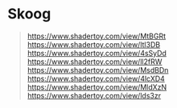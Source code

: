 # Skoog

> https://www.shadertoy.com/view/MtBGRt
> https://www.shadertoy.com/view/ltl3DB
> https://www.shadertoy.com/view/4sSyDd
> https://www.shadertoy.com/view/ll2fRW
> https://www.shadertoy.com/view/MsdBDn
> https://www.shadertoy.com/view/4lcXD4
> https://www.shadertoy.com/view/MldXzN
> https://www.shadertoy.com/view/lds3zr
